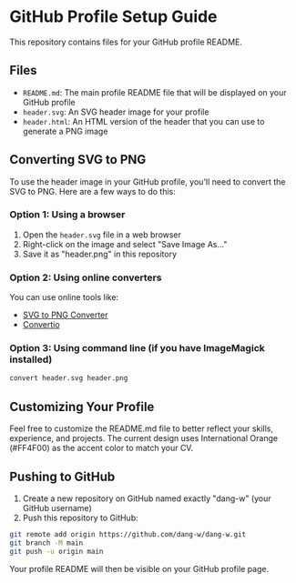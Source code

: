 # GitHub Profile Setup Guide

This repository contains files for your GitHub profile README.

## Files

- `README.md`: The main profile README file that will be displayed on your GitHub profile
- `header.svg`: An SVG header image for your profile
- `header.html`: An HTML version of the header that you can use to generate a PNG image

## Converting SVG to PNG

To use the header image in your GitHub profile, you'll need to convert the SVG to PNG. Here are a few ways to do this:

### Option 1: Using a browser

1. Open the `header.svg` file in a web browser
2. Right-click on the image and select "Save Image As..."
3. Save it as "header.png" in this repository

### Option 2: Using online converters

You can use online tools like:
- [SVG to PNG Converter](https://svgtopng.com/)
- [Convertio](https://convertio.co/svg-png/)

### Option 3: Using command line (if you have ImageMagick installed)

```bash
convert header.svg header.png
```

## Customizing Your Profile

Feel free to customize the README.md file to better reflect your skills, experience, and projects. The current design uses International Orange (#FF4F00) as the accent color to match your CV.

## Pushing to GitHub

1. Create a new repository on GitHub named exactly "dang-w" (your GitHub username)
2. Push this repository to GitHub:

```bash
git remote add origin https://github.com/dang-w/dang-w.git
git branch -M main
git push -u origin main
```

Your profile README will then be visible on your GitHub profile page.